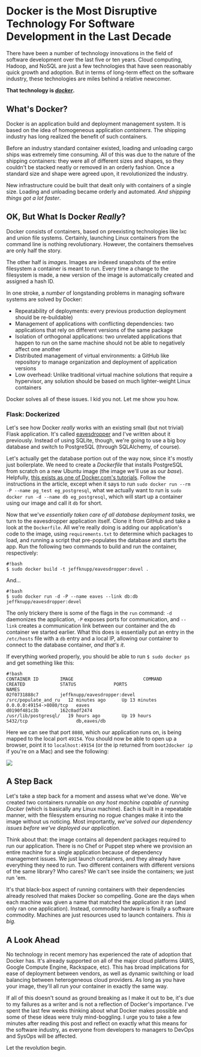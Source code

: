 # Docker is the Most Disruptive Technology For Software Development in the Last Decade

There have been a number of technology innovations in the field of
software development over the last five or ten years. Cloud computing, Hadoop,
and NoSQL are just a few technologies that have seen reasonably quick growth and
adoption. But in terms of long-term effect on the software industry, these
technologies are miles behind a relative newcomer.

**That technology is *[docker](http://www.docker.com)*.**
<!--more-->
## What's Docker?

Docker is an application build and deployment management system. It is based on
the idea of homogeneous application *containers*. The shipping industry has long realized the
benefit of such containers.

Before an industry standard container existed, loading and unloading 
cargo ships was extremely time consuming. All of this was due to the nature of 
the shipping containers: they were all of different sizes and shapes, so 
they couldn't be stacked neatly or removed in an orderly fashion. Once a 
standard size and shape were agreed upon, it revolutionized the industry.

New infrastructure could be built that dealt only with containers of a single size. Loading and unloading became orderly and
automated. *And shipping things got a lot faster*.

## OK, But What Is Docker *Really*?

Docker consists of containers, based on preexisting technologies like lxc and
union file systems. Certainly, launching Linux containers from the command line
is nothing revolutionary. However, the containers themselves are only half the
story.

The other half is *images*. Images are indexed snapshots of the entire 
filesystem a container is meant to run. Every time a change to the filesystem
is made, a new version of the image is automatically created and assigned a hash ID.

In one stroke, a *number* of longstanding problems in managing software systems are
solved by Docker:

* Repeatability of deployments: every previous production deployment should be
    re-buildable)
* Management of applications with conflicting dependencies: two applications
    that rely on different versions of the same package
* Isolation of orthogonal applications: two unrelated applications that happen
    to run on the same machine should not be able to negatively affect one
    another
* Distributed management of virtual environments: a GitHub like repository
    to manage organization and deployment of application versions
* Low overhead: Unlike traditional virtual machine solutions that require a
    hypervisor, any solution should be based on much lighter-weight Linux
    containers

Docker solves all of these issues. I kid you not. Let me show you how.

### Flask: Dockerized

Let's see how Docker *really* works with an existing small (but not trivial)
Flask application. It's called
[eavesdropper](http://www.github.com/jeffknupp/eavesdropper) and I've written
about it previously. Instead of using SQLite, though, we're going to use a big
boy database and switch to PostgreSQL (through SQLAlchemy, of course).

Let's actually get the database portion out of the way now, since it's mostly
just boilerplate. We need to create a *Dockerfile* that installs PostgreSQL from
scratch on a new Ubuntu image (the image we'll use as our *base*). Helpfully,
[this exists as one of Docker.com's tutorials](https://docs.docker.com/examples/postgresql_service/). 
Follow the instructions in the article, except when it says to run `sudo docker run --rm -P --name pg_test eg_postgresql`,
what we actually want to run is `sudo docker run -d --name db eg_postgresql`,
which will start up a container using our image and call it `db` for short.

Now that we've *essentially taken care of all database deployment tasks*, we
turn to the eavesdropper application itself. Clone it from GitHub and take a
look at the `Dockerfile`. All we're really doing is adding our application's code
to the image, using `requirements.txt` to determine which packages to load, and
running a script that pre-populates the database and starts the app. Run the
following two commands to build and run the container, respectively:

    #!bash
    $ sudo docker build -t jeffknupp/eavesdropper:devel .

And...

    #!bash
    $ sudo docker run -d -P --name eaves --link db:db jeffknupp/eavesdropper:devel

The only trickery there is some of the flags in the `run` command: `-d`
daemonizes the application, `-P` exposes ports for communication, and `--link`
creates a communication link between our container and the `db` container we
started earlier. What this does is essentially put an entry in the `/etc/hosts`
file with a `db` entry and a local IP, allowing our container to connect to the
database container, *and that's it*.

If everything worked properly, you should be able to run `$ sudo docker ps` and
get something like this:

    #!bash
    CONTAINER ID        IMAGE                          COMMAND                CREATED             STATUS              PORTS                     NAMES
    02f0731888c7        jeffknupp/eavesdropper:devel   /src/populate_and_ru   12 minutes ago      Up 13 minutes       0.0.0.0:49154->8080/tcp   eaves
    d0190f481c3b        162c0adf2474                   /usr/lib/postgresql/   19 hours ago        Up 19 hours         5432/tcp                  db,eaves/db

Here we can see that port `8080`, which our application runs on, is being mapped
to the local port `49154`. You should now be able to open up a browser, point it
to `localhost:49154` (or the ip returned from `boot2docker ip` if you're on a Mac)
and see the following:

<img src="/images/eaves.png">

## A Step Back

Let's take a step back for a moment and assess what we've done. We've created
two containers runnable on *any host machine capable of running Docker* (which
is basically any Linux machine). Each is built in a repeatable manner, with the
filesystem ensuring no rogue changes make it into the image without us
noticing. Most importantly, *we've solved our dependency issues before we've
deployed our application.*

Think about that: the image contains all dependent packages required to run our
application. There is no Chef or Puppet step where we provision an entire
machine for a single application because of dependency management issues. We just
launch containers, and they already have everything they need to run. Two
different containers with different versions of the same library? Who cares? We
can't see inside the containers; we just run 'em.

It's that black-box aspect of running containers with their dependencies already
resolved that makes Docker so compelling. Gone are the days when each machine
was given a name that matched the application it ran (and only ran one
application). Instead, commodity hardware is finally a software commodity.
Machines are just resources used to launch containers. *This is big.*

## A Look Ahead

No technology in recent memory has experienced the rate of adoption that Docker
has. It's already supported on all of the major cloud platforms (AWS, Google
Compute Engine, Rackspace, etc). This has broad implications for ease of
deployment between vendors, as well as dynamic switching or load balancing
between heterogeneous cloud providers. As long as you have your image, they'll
all run your container in exactly the same way.

If all of this doesn't sound as ground breaking as I make it out to be, it's due
to my failures as a writer and is not a reflection of Docker's importance. I've
spent the last few weeks thinking about what Docker makes possible and some of
these ideas were truly mind-boggling. I urge you to take a few minutes after
reading this post and reflect on exactly what this means for the software
industry, as everyone from developers to managers to DevOps and SysOps will be
affected.

Let the revolution begin.
